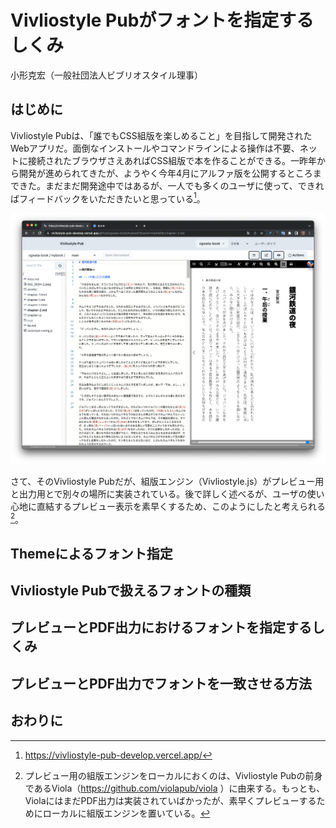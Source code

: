 # Vivliostyle Pubがフォントを指定するしくみ

小形克宏（一般社団法人ビブリオスタイル理事）

## はじめに

Vivliostyle Pubは、「誰でもCSS組版を楽しめること」を目指して開発されたWebアプリだ。面倒なインストールやコマンドラインによる操作は不要、ネットに接続されたブラウザさえあればCSS組版で本を作ることができる。一昨年から開発が進められてきたが、ようやく今年4月にアルファ版を公開するところまできた。まだまだ開発途中ではあるが、一人でも多くのユーザに使って、できればフィードバックをいただきたいと思っている[^1]。

![図1 アルファ版公開がはじまったVivliostyle Pub](content/ogwata/image/fig-1.png)

さて、そのVivliostyle Pubだが、組版エンジン（Vivliostyle.js）がプレビュー用と出力用とで別々の場所に実装されている。後で詳しく述べるが、ユーザの使い心地に直結するプレビュー表示を素早くするため、このようにしたと考えられる[^2]。

## Themeによるフォント指定


## Vivliostyle Pubで扱えるフォントの種類

## プレビューとPDF出力におけるフォントを指定するしくみ

## プレビューとPDF出力でフォントを一致させる方法


## おわりに


[^1]: https://vivliostyle-pub-develop.vercel.app/
[^2]: プレビュー用の組版エンジンをローカルにおくのは、Vivliostyle Pubの前身であるViola（https://github.com/violapub/viola ）に由来する。もっとも、ViolaにはまだPDF出力は実装されていばかったが、素早くプレビューするためにローカルに組版エンジンを置いている。